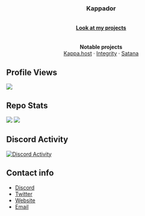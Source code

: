
<h3 align="center">Kappador</h3>

<p align="center" target="_blank" rel="noopener noreferrer" href="https://kappa.host/">
  <br>
  <a href="https://github.com/Kappador?tab=repositories"><strong>Look at my projects</strong></a>
  <br>
  <br>
  <br>
  <strong>Notable projects</strong>
  <br>
  <a href="https://kappa.host/">Kappa.host</a>
  ·
  <a href="https://github.com/Kappador/integrity">Integrity</a>
  ·
  <a href="https://github.com/Kappador/satana">Satana</a>

## Profile Views
![](https://komarev.com/ghpvc/?username=Kappador&style=for-the-badge)

## Repo Stats
![](https://img.shields.io/badge/dynamic/json?&label=Total%20Forks&color=grey&style=flat&style=for-the-badge&query=%24.forks&url=https://api.kappa.host/github/Kappador/stats)
![](https://img.shields.io/badge/dynamic/json?&label=Total%20Stars&color=yellow&style=flat&style=for-the-badge&query=%24.stars&url=https://api.kappa.host/github/Kappador/stats)
  
## Discord Activity
[![Discord Activity](https://lanyard-profile-readme.vercel.app/api/559040015884222484)](https://discord.com/users/559040015884222484)

## Contact info

- [Discord](https://discord.gg/kappa)
- [Twitter](https://twitter.com/kappadoryes)
- [Website](https://kappa.host/)
- [Email](mailto:kappador@kappa.host)
</p>
